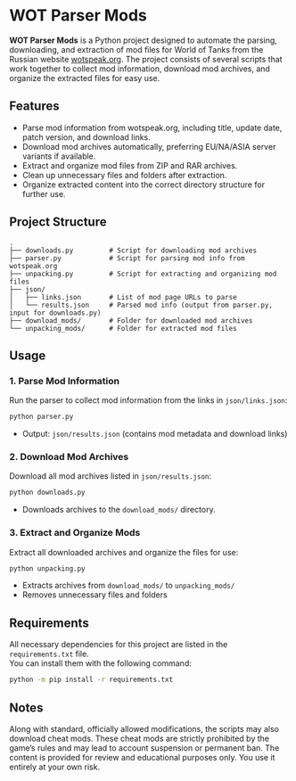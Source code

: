 # WOT Parser Mods

**WOT Parser Mods** is a Python project designed to automate the parsing, downloading, and extraction of mod files for World of Tanks from the Russian website [wotspeak.org](https://wotspeak.org). The project consists of several scripts that work together to collect mod information, download mod archives, and organize the extracted files for easy use.

## Features

- Parse mod information from wotspeak.org, including title, update date, patch version, and download links.
- Download mod archives automatically, preferring EU/NA/ASIA server variants if available.
- Extract and organize mod files from ZIP and RAR archives.
- Clean up unnecessary files and folders after extraction.
- Organize extracted content into the correct directory structure for further use.

## Project Structure

```
.
├── downloads.py         # Script for downloading mod archives
├── parser.py            # Script for parsing mod info from wotspeak.org
├── unpacking.py         # Script for extracting and organizing mod files
├── json/
│   ├── links.json       # List of mod page URLs to parse
│   └── results.json     # Parsed mod info (output from parser.py, input for downloads.py)
├── download_mods/       # Folder for downloaded mod archives
└── unpacking_mods/      # Folder for extracted mod files
```

## Usage

### 1. Parse Mod Information

Run the parser to collect mod information from the links in `json/links.json`:

```bash
python parser.py
```

- Output: `json/results.json` (contains mod metadata and download links)

### 2. Download Mod Archives

Download all mod archives listed in `json/results.json`:

```bash
python downloads.py
```

- Downloads archives to the `download_mods/` directory.

### 3. Extract and Organize Mods

Extract all downloaded archives and organize the files for use:

```bash
python unpacking.py
```

- Extracts archives from `download_mods/` to `unpacking_mods/`
- Removes unnecessary files and folders

## Requirements

All necessary dependencies for this project are listed in the `requirements.txt` file.  
You can install them with the following command:

```bash
python -m pip install -r requirements.txt
```

## Notes

Along with standard, officially allowed modifications, the scripts may also download cheat mods.
These cheat mods are strictly prohibited by the game’s rules and may lead to account suspension or permanent ban. The content is provided for review and educational purposes only. You use it entirely at your own risk.
